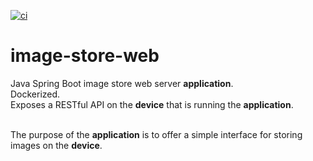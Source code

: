 [![ci](https://github.com/vartdalen/image-store-web/workflows/ci/badge.svg)](https://github.com/vartdalen/image-store-web/actions?workflow=ci)

# image-store-web
Java Spring Boot image store web server **application**. <br />
Dockerized. <br />
Exposes a RESTful API on the **device** that is running the **application**. <br /><br />

The purpose of the **application** is to offer a simple interface for storing images on the **device**.
